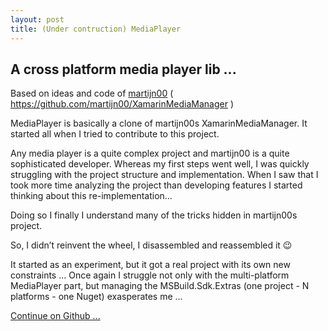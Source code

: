 ```yaml
---
layout: post
title: (Under contruction) MediaPlayer
---
```

## A cross platform media player lib ...       
Based on ideas and code of [martijn00](https://github.com/martijn00) ( https://github.com/martijn00/XamarinMediaManager )

MediaPlayer is basically a clone of martijn00s XamarinMediaManager. It started all when I tried to contribute to this project.    
  
Any media player is a quite complex project and martijn00 is a quite sophisticated developer. Whereas my first steps went well, I was quickly struggling with the project structure and implementation. When I saw that I took more time analyzing the project than developing features I started thinking about this re-implementation…    

Doing so I finally I understand many of the tricks hidden in martijn00s project.  
   
So, I didn’t reinvent the wheel, I disassembled and reassembled it 😉
  
It started as an experiment, but it got a real project with its own new constraints ... Once again I struggle not only with the multi-platform MediaPlayer part, but managing the MSBuild.Sdk.Extras (one project - N platforms - one Nuget) exasperates me ...

[Continue on Github ...](https://github.com/ZeProgFactory/MediaPlayer)
